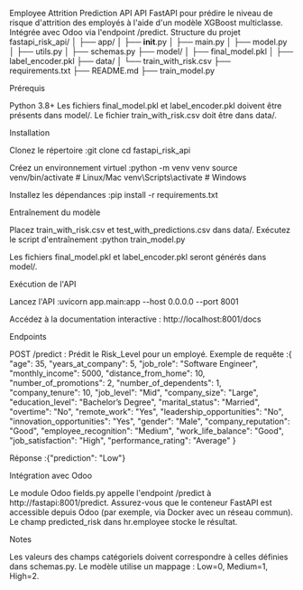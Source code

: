 Employee Attrition Prediction API
API FastAPI pour prédire le niveau de risque d'attrition des employés à l'aide d'un modèle XGBoost multiclasse. Intégrée avec Odoo via l'endpoint /predict.
Structure du projet
fastapi_risk_api/
│
├── app/
│   ├── __init__.py
│   ├── main.py
│   ├── model.py
│   ├── utils.py
│   ├── schemas.py
├── model/
│   ├── final_model.pkl
│   ├── label_encoder.pkl
├── data/
│   └── train_with_risk.csv
├── requirements.txt
├── README.md
├── train_model.py

Prérequis

Python 3.8+
Les fichiers final_model.pkl et label_encoder.pkl doivent être présents dans model/.
Le fichier train_with_risk.csv doit être dans data/.

Installation

Clonez le répertoire :git clone <repository>
cd fastapi_risk_api


Créez un environnement virtuel :python -m venv venv
source venv/bin/activate  # Linux/Mac
venv\Scripts\activate     # Windows


Installez les dépendances :pip install -r requirements.txt



Entraînement du modèle

Placez train_with_risk.csv et test_with_predictions.csv dans data/.
Exécutez le script d'entraînement :python train_model.py


Les fichiers final_model.pkl et label_encoder.pkl seront générés dans model/.

Exécution de l'API

Lancez l'API :uvicorn app.main:app --host 0.0.0.0 --port 8001


Accédez à la documentation interactive : http://localhost:8001/docs

Endpoints

POST /predict : Prédit le Risk_Level pour un employé.
Exemple de requête :{
    "age": 35,
    "years_at_company": 5,
    "job_role": "Software Engineer",
    "monthly_income": 5000,
    "distance_from_home": 10,
    "number_of_promotions": 2,
    "number_of_dependents": 1,
    "company_tenure": 10,
    "job_level": "Mid",
    "company_size": "Large",
    "education_level": "Bachelor’s Degree",
    "marital_status": "Married",
    "overtime": "No",
    "remote_work": "Yes",
    "leadership_opportunities": "No",
    "innovation_opportunities": "Yes",
    "gender": "Male",
    "company_reputation": "Good",
    "employee_recognition": "Medium",
    "work_life_balance": "Good",
    "job_satisfaction": "High",
    "performance_rating": "Average"
}


Réponse :{"prediction": "Low"}


Intégration avec Odoo

Le module Odoo fields.py appelle l'endpoint /predict à http://fastapi:8001/predict.
Assurez-vous que le conteneur FastAPI est accessible depuis Odoo (par exemple, via Docker avec un réseau commun).
Le champ predicted_risk dans hr.employee stocke le résultat.

Notes

Les valeurs des champs catégoriels doivent correspondre à celles définies dans schemas.py.
Le modèle utilise un mappage : Low=0, Medium=1, High=2.
